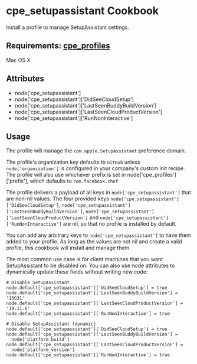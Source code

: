 cpe_setupassistant Cookbook
=========================
Install a profile to manage SetupAssistant settings.

Requirements:
[cpe_profiles](https://github.com/facebook/IT-CPE/tree/master/chef/cookbooks/cpe_profiles)
------------
Mac OS X

Attributes
----------
* node['cpe_setupassistant']
* node['cpe_setupassistant']['DidSeeCloudSetup']
* node['cpe_setupassistant']['LastSeenBuddyBuildVersion']
* node['cpe_setupassistant']['LastSeenCloudProductVersion']
* node['cpe_setupassistant']['RunNonInteractive']

Usage
-----
The profile will manage the `com.apple.SetupAssistant` preference domain.

The profile's organization key defaults to `GitHub` unless `node['organization']` is
configured in your company's custom init recipe. The profile will also use
whichever prefix is set in node['cpe_profiles']['prefix'], which defaults to `com.facebook.chef`

The profile delivers a payload of all keys in `node['cpe_setupassistant']` that are non-nil values.  The four provided keys `node['cpe_setupassistant']['DidSeeCloudSetup']`, `node['cpe_setupassistant']['LastSeenBuddyBuildVersion']`, `node['cpe_setupassistant']['LastSeenCloudProductVersion']` and `node['cpe_setupassistant']['RunNonInteractive']` are nil, so that no profile is installed by default.

You can add any arbitrary keys to `node['cpe_setupassistant']` to have them added to your profile.  As long as the values are not nil and create a valid profile, this cookbook will install and manage them.

The most common use case is for client machines that you want SetupAssistant to be disabled on. You can also use node attributes to dynamically update these fields without writing new code:

    # Disable SetupAssistant
    node.default['cpe_setupassistant']['DidSeeCloudSetup'] = true
    node.default['cpe_setupassistant']['LastSeenBuddyBuildVersion'] = '15G31'
    node.default['cpe_setupassistant']['LastSeenCloudProductVersion'] = '10.11.6'
    node.default['cpe_setupassistant']['RunNonInteractive'] = true

    # Disable SetupAssistant (dynamic)
    node.default['cpe_setupassistant']['DidSeeCloudSetup'] = true
    node.default['cpe_setupassistant']['LastSeenBuddyBuildVersion'] =
      node['platform_build']
    node.default['cpe_setupassistant']['LastSeenCloudProductVersion'] =
      node['platform_version']
    node.default['cpe_setupassistant']['RunNonInteractive'] = true
